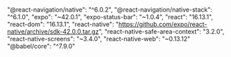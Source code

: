 # 
"@react-navigation/native": "^6.0.2",
    "@react-navigation/native-stack": "^6.1.0",
    "expo": "~42.0.1",
    "expo-status-bar": "~1.0.4",
    "react": "16.13.1",
    "react-dom": "16.13.1",
    "react-native": "https://github.com/expo/react-native/archive/sdk-42.0.0.tar.gz",
    "react-native-safe-area-context": "3.2.0",
    "react-native-screens": "~3.4.0",
    "react-native-web": "~0.13.12"
    "@babel/core": "^7.9.0"
